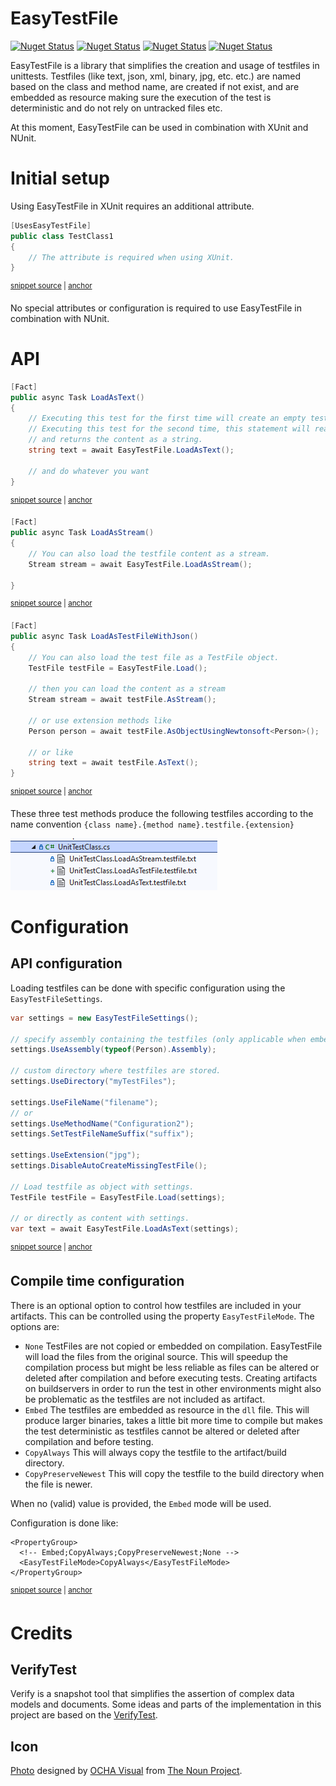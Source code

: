 # EasyTestFile

[![Nuget Status](https://img.shields.io/nuget/v/EasyTestFile.svg?label=EasyTestFile&style=flat-square)](https://www.nuget.org/packages/EasyTestFile/)
[![Nuget Status](https://img.shields.io/nuget/v/EasyTestFile.XUnit.svg?label=EasyTestFile.XUnit&style=flat-square)](https://www.nuget.org/packages/EasyTestFile.XUnit/)
[![Nuget Status](https://img.shields.io/nuget/v/EasyTestFile.NUnit.svg?label=EasyTestFile.NUnit&style=flat-square)](https://www.nuget.org/packages/EasyTestFile.NUnit/)
[![Nuget Status](https://img.shields.io/nuget/v/EasyTestFile.NewtonsoftJson.svg?label=EasyTestFile.NewtonsoftJson&style=flat-square)](https://www.nuget.org/packages/EasyTestFile.NewtonsoftJson/)


EasyTestFile is a library that simplifies the creation and usage of testfiles in unittests. 
Testfiles (like text, json, xml, binary, jpg, etc. etc.) are named based on the class and method name, are created if not exist, and are embedded as resource making sure the execution of the test is deterministic and do not rely on untracked files etc.

At this moment, EasyTestFile can be used in combination with XUnit and NUnit.

# Initial setup

Using EasyTestFile in XUnit requires an additional attribute.

<!-- snippet: XUnitAttributeUsage -->
<a id='snippet-xunitattributeusage'></a>
```cs
[UsesEasyTestFile]
public class TestClass1
{
    // The attribute is required when using XUnit.
}
```
<sup><a href='/tests/EasyTestFile.Xunit.Tests/Samples/Samples.cs#L6-L12' title='Snippet source file'>snippet source</a> | <a href='#snippet-xunitattributeusage' title='Start of snippet'>anchor</a></sup>
<!-- endSnippet -->

No special attributes or configuration is required to use EasyTestFile in combination with NUnit.

# API

<!-- snippet: LoadAsText -->
<a id='snippet-loadastext'></a>
```cs
[Fact]
public async Task LoadAsText()
{
    // Executing this test for the first time will create an empty testfile and throw an exception.
    // Executing this test for the second time, this statement will read the testfile
    // and returns the content as a string.
    string text = await EasyTestFile.LoadAsText();

    // and do whatever you want
}
```
<sup><a href='/tests/EasyTestFile.Xunit.Tests/Samples/UnitTestClass.cs#L12-L23' title='Snippet source file'>snippet source</a> | <a href='#snippet-loadastext' title='Start of snippet'>anchor</a></sup>
<!-- endSnippet -->


<!-- snippet: LoadAsStream -->
<a id='snippet-loadasstream'></a>
```cs
[Fact]
public async Task LoadAsStream()
{
    // You can also load the testfile content as a stream.
    Stream stream = await EasyTestFile.LoadAsStream();

}
```
<sup><a href='/tests/EasyTestFile.Xunit.Tests/Samples/UnitTestClass.cs#L25-L33' title='Snippet source file'>snippet source</a> | <a href='#snippet-loadasstream' title='Start of snippet'>anchor</a></sup>
<!-- endSnippet -->

<!-- snippet: LoadAsTestFile -->
<a id='snippet-loadastestfile'></a>
```cs
[Fact]
public async Task LoadAsTestFileWithJson()
{
    // You can also load the test file as a TestFile object.
    TestFile testFile = EasyTestFile.Load();

    // then you can load the content as a stream
    Stream stream = await testFile.AsStream();

    // or use extension methods like
    Person person = await testFile.AsObjectUsingNewtonsoft<Person>();

    // or like
    string text = await testFile.AsText();
}
```
<sup><a href='/tests/EasyTestFile.Xunit.Tests/Samples/UnitTestClass.cs#L74-L90' title='Snippet source file'>snippet source</a> | <a href='#snippet-loadastestfile' title='Start of snippet'>anchor</a></sup>
<!-- endSnippet -->


These three test methods produce the following testfiles according to the name convention `{class name}.{method name}.testfile.{extension}`

![Solution Explorer TestFiles](/docs/images/SolutionExplorerTestFiles.png)

# Configuration

## API configuration

Loading testfiles can be done with specific configuration using the `EasyTestFileSettings`.

<!-- snippet: Configuration -->
<a id='snippet-configuration'></a>
```cs
var settings = new EasyTestFileSettings();

// specify assembly containing the testfiles (only applicable when embedded).
settings.UseAssembly(typeof(Person).Assembly);

// custom directory where testfiles are stored.
settings.UseDirectory("myTestFiles");

settings.UseFileName("filename");
// or
settings.UseMethodName("Configuration2");
settings.SetTestFileNameSuffix("suffix");

settings.UseExtension("jpg");
settings.DisableAutoCreateMissingTestFile();

// Load testfile as object with settings.
TestFile testFile = EasyTestFile.Load(settings);

// or directly as content with settings.
var text = await EasyTestFile.LoadAsText(settings);
```
<sup><a href='/tests/EasyTestFile.Xunit.Tests/Samples/UnitTestClass.cs#L96-L120' title='Snippet source file'>snippet source</a> | <a href='#snippet-configuration' title='Start of snippet'>anchor</a></sup>
<!-- endSnippet -->


## Compile time configuration

There is an optional option to control how testfiles are included in your artifacts. This can be controlled using the property `EasyTestFileMode`.
The options are:
- `None` TestFiles are not copied or embedded on compilation. EasyTestFile will load the files from the original source. This will speedup the compilation process but might be less reliable as files can be altered or deleted after compilation and before executing tests. Creating artifacts on buildservers in order to run the test in other environments might also be problematic as the testfiles are not included as artifact.
- `Embed` The testfiles are embedded as resource in the `dll` file. This will produce larger binaries, takes a little bit more time to compile but   makes the test deterministic as testfiles cannot be altered or deleted after compilation and before testing.
- `CopyAlways` This will always copy the testfile to the artifact/build directory.
- `CopyPreserveNewest` This will copy the testfile to the build directory when the file is newer.

When no (valid) value is provided, the `Embed` mode will be used.

Configuration is done like:

<!-- snippet: CompiletimeConfigurationEasyTestFileMode -->
<a id='snippet-compiletimeconfigurationeasytestfilemode'></a>
```csproj
<PropertyGroup>
  <!-- Embed;CopyAlways;CopyPreserveNewest;None -->
  <EasyTestFileMode>CopyAlways</EasyTestFileMode>
</PropertyGroup>
```
<sup><a href='/tests/EasyTestFile.Xunit.CopyAlways.Tests/EasyTestFile.Xunit.CopyAlways.Tests.csproj#L26-L31' title='Snippet source file'>snippet source</a> | <a href='#snippet-compiletimeconfigurationeasytestfilemode' title='Start of snippet'>anchor</a></sup>
<!-- endSnippet -->

# Credits

## VerifyTest

Verify is a snapshot tool that simplifies the assertion of complex data models and documents. Some ideas and parts of the implementation in this project are based on the [VerifyTest](http://github.com/verifyTests/Verify/).

## Icon

[Photo](https://thenounproject.com/term/photo/2013925) designed by [OCHA Visual](https://thenounproject.com/ochavisual) from [The Noun Project](https://thenounproject.com).
